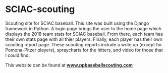 # SCIAC-scouting


Scouting site for SCIAC baseball. This site was built using the Django framework in Python. A login page brings the user to the home page which displays the 2018 team stats for SCIAC baseball. From there, each team has their own stats page with all thier players. Finally, each player has their own scouting report page. These scouting reports include a write up (except for Pomona-Pitzer players), spraycharts for the hitters, and video for those that I could find. 

This website can be found at **www.ppbaseballscouting.com**
